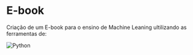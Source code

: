 # E-book

Criação de um E-book para o ensino de Machine Leaning ultilizando as ferramentas de:

![Python](https://img.shields.io/badge/Python-000?style=for-the-badge&logo=python)
